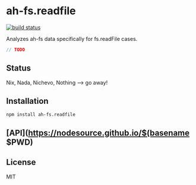 # ah-fs.readfile
[![build status](https://secure.travis-ci.org/nodesource/ah-fs.readfile.png)](http://travis-ci.org/nodesource/ah-fs.readfile)

Analyzes ah-fs data specifically for fs.readFile cases.

```js
// TODO
```

## Status

Nix, Nada, Nichevo, Nothing --> go away!

## Installation

    npm install ah-fs.readfile

## [API](https://nodesource.github.io/$(basename $PWD)


## License

MIT

